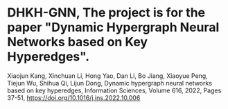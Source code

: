 # DHKH-GNN, The project is for the paper "Dynamic Hypergraph Neural Networks based on Key Hyperedges". 

Xiaojun Kang, Xinchuan Li, Hong Yao, Dan Li, Bo Jiang, Xiaoyue Peng, Tiejun Wu, Shihua Qi, Lijun Dong, Dynamic hypergraph neural networks based on key hyperedges, Information Sciences, Volume 616, 2022, Pages 37-51, https://doi.org/10.1016/j.ins.2022.10.006
